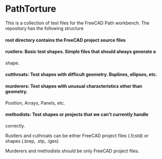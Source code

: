 # PathTorture
This is a collection of test files for the FreeCAD Path workbench.  The repository has the following structure

####  root directory contains the FreeCAD project source files

#### rustlers:  Basic test shapes.  Simple files that should always generate a
shape.  

#### cutthroats:  Test shapes with difficult geometry. Bsplines, ellipses, etc.

#### murderers: Test shapes with unusual characteristics other than geometry.
Position, Arrays, Panels, etc.

#### methodists:  Test shapes or projects that we can't currently handle
correctly.

Rustlers and cuthroats can be either FreeCAD project files (.fcstd) or shapes
(.brep, .stp, .iges)

Murderers and methodists should be only FreeCAD project files.

